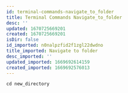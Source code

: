```yaml
---
id: terminal-commands-navigate_to_folder
title: Terminal Commands Navigate_to_folder
desc: ''
updated: 1670725669201
created: 1670725669201
isDir: false
id_imported: n0nalpzfid2f1zgl22dwdno
title_imported: Navigate to folder
desc_imported: ''
updated_imported: 1669692614159
created_imported: 1669692576013
---
```

```javascript
cd new_directory
```
